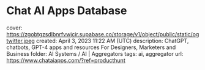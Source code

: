 # Chat AI Apps Database

cover: https://zgobtgzsdlbnrfvwjcir.supabase.co/storage/v1/object/public/static/ogtwitter.jpeg
created: April 3, 2023 11:22 AM (UTC)
description: ChatGPT, chatbots, GPT-4 apps and resources For Designers, Marketers and Business
folder: AI Systems / AI | Aggregators
tags: ai, aggregator
url: https://www.chataiapps.com/?ref=producthunt